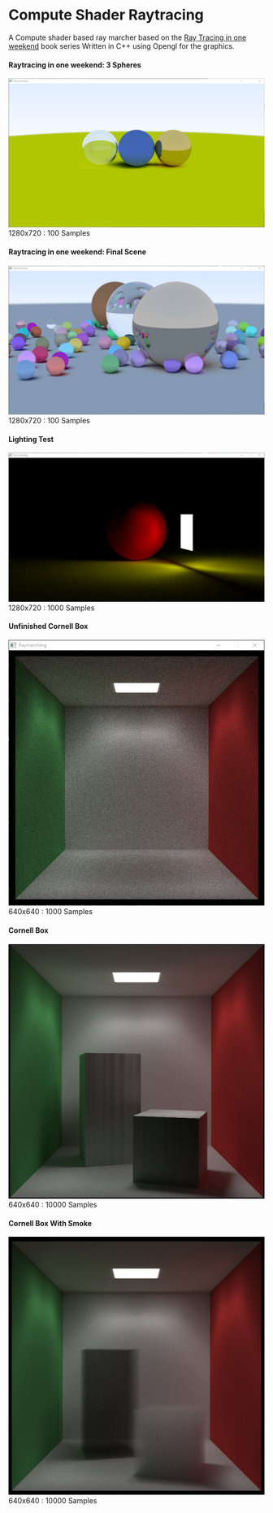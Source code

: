 # Compute Shader Raytracing
A Compute shader based ray marcher based on the [Ray Tracing in one weekend](https://raytracing.github.io/) book series
Written in C++ using Opengl for the graphics.

#### Raytracing in one weekend: 3 Spheres
![3 Spheres](img/3Sphere.png)
1280x720 : 100 Samples

#### Raytracing in one weekend: Final Scene
![Many Spheres](img/ManySphere.png)
1280x720 : 100 Samples

#### Lighting Test
![Lighting Test](img/LightingTest.png)
1280x720 : 1000 Samples

#### Unfinished Cornell Box
![Cornell Box](img/CornellBox.png)
640x640 : 1000 Samples

#### Cornell Box
![Cornell Box](img/FinishedCornellBox.png)
640x640 : 10000 Samples

#### Cornell Box With Smoke
![Cornell Box](img/CornellBoxWithSmoke.png)
640x640 : 10000 Samples